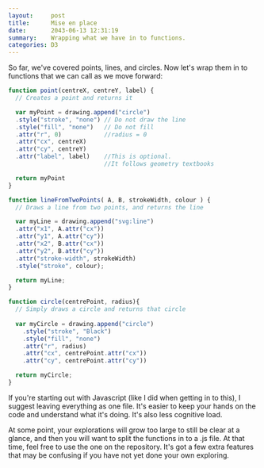 ```yaml
---
layout:     post
title:      Mise en place
date:       2043-06-13 12:31:19
summary:    Wrapping what we have in to functions.
categories: D3
---
```


So far, we've covered points, lines, and circles. Now let's wrap them in to functions that we can call as we move forward:



```js
function point(centreX, centreY, label) {
  // Creates a point and returns it

  var myPoint = drawing.append("circle")
  .style("stroke", "none") // Do not draw the line
  .style("fill", "none")   // Do not fill
  .attr("r", 0)            //radius = 0
  .attr("cx", centreX)
  .attr("cy", centreY)
  .attr("label", label)    //This is optional.
                           //It follows geometry textbooks

  return myPoint
}
```

```js
function lineFromTwoPoints( A, B, strokeWidth, colour ) {
  // Draws a line from two points, and returns the line

  var myLine = drawing.append("svg:line")
  .attr("x1", A.attr("cx"))
  .attr("y1", A.attr("cy"))
  .attr("x2", B.attr("cx"))
  .attr("y2", B.attr("cy"))
  .attr("stroke-width", strokeWidth)
  .style("stroke", colour);

  return myLine;
}
```

```js
function circle(centrePoint, radius){
  // Simply draws a circle and returns that circle
  
  var myCircle = drawing.append("circle")
    .style("stroke", "Black")
    .style("fill", "none")
    .attr("r", radius)
    .attr("cx", centrePoint.attr("cx"))
    .attr("cy", centrePoint.attr("cy"))

  return myCircle;
}
```

If you're starting out with Javascript (like I did when getting in to this), I suggest leaving everything as one file. It's easier to keep your hands on the code and understand what it's doing. It's also less cognitive load.

At some point, your explorations will grow too large to still be clear at a glance, and then you will want to split the functions in to a .js file. At that time, feel free to use the one on the repository. It's got a few extra features that may be confusing if you have not yet done your own exploring.
